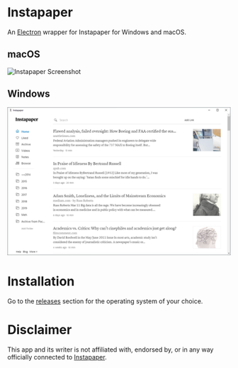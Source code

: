 # Instapaper

An [Electron](http://electron.atom.io) wrapper for Instapaper for Windows and macOS.

## macOS

![Instapaper Screenshot](https://raw.githubusercontent.com/aloglu/instapaper-mac/master/macos.png)

## Windows

![Instapaper Screenshot](https://raw.githubusercontent.com/aloglu/instapaper-desktop/master/windows.PNG)

# Installation

Go to the [releases](https://github.com/aloglu/instapaper-desktop/releases) section for the operating system of your choice.

# Disclaimer

This app and its writer is not affiliated with, endorsed by, or in any way officially connected to [Instapaper](https://instapaper.com).
